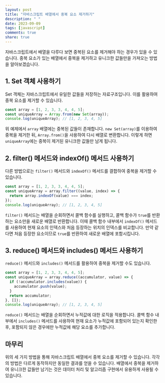 ```yaml
---
layout: post
title: "자바스크립트 배열에서 중복 요소 제거하기"
description: " "
date: 2023-09-09
tags: [javascript]
comments: true
share: true
---
```


자바스크립트에서 배열을 다루다 보면 중복된 요소를 제거해야 하는 경우가 있을 수 있습니다. 중복 요소가 있는 배열에서 중복을 제거하고 유니크한 값들만을 가져오는 방법을 알아보겠습니다.

## 1. Set 객체 사용하기

Set 객체는 자바스크립트에서 유일한 값들을 저장하는 자료구조입니다. 이를 활용하여 중복 요소를 제거할 수 있습니다.

```javascript
const array = [1, 2, 3, 3, 4, 4, 5];
const uniqueArray = Array.from(new Set(array));
console.log(uniqueArray); // [1, 2, 3, 4, 5]
```

위 예제에서 `array` 배열에는 중복된 값들이 존재합니다. `new Set(array)`를 이용하여 중복을 제거한 뒤, `Array.from()`을 사용하여 다시 배열로 변환합니다. 이렇게 하면 `uniqueArray`에는 중복이 제거된 유니크한 값들만 남게 됩니다.

## 2. filter() 메서드와 indexOf() 메서드 사용하기

다른 방법으로는 `filter()` 메서드와 `indexOf()` 메서드를 결합하여 중복을 제거할 수 있습니다.

```javascript
const array = [1, 2, 3, 3, 4, 4, 5];
const uniqueArray = array.filter((value, index) => {
  return array.indexOf(value) === index;
});
console.log(uniqueArray); // [1, 2, 3, 4, 5]
```

`filter()` 메서드는 배열을 순회하면서 콜백 함수를 실행하고, 콜백 함수가 `true`를 반환하는 요소만을 새로운 배열로 반환합니다. 이때 콜백 함수 내부에서 `indexOf()` 메서드를 사용하여 현재 요소의 인덱스와 처음 등장하는 위치의 인덱스를 비교합니다. 만약 같다면 처음 등장한 요소이므로 `true`를 반환하여 새로운 배열에 포함시킵니다.

## 3. reduce() 메서드와 includes() 메서드 사용하기

`reduce()` 메서드와 `includes()` 메서드를 활용하여 중복을 제거할 수도 있습니다.

```javascript
const array = [1, 2, 3, 3, 4, 4, 5];
const uniqueArray = array.reduce((accumulator, value) => {
  if (!accumulator.includes(value)) {
    accumulator.push(value);
  }
  return accumulator;
}, []);
console.log(uniqueArray); // [1, 2, 3, 4, 5]
```

`reduce()` 메서드는 배열을 순회하면서 누적값에 대한 로직을 적용합니다. 콜백 함수 내부에서 `includes()` 메서드를 사용하여 현재 요소가 누적값에 포함되어 있는지 확인한 후, 포함되지 않은 경우에만 누적값에 해당 요소를 추가합니다.

## 마무리

위의 세 가지 방법을 통해 자바스크립트 배열에서 중복 요소를 제거할 수 있습니다. 각각의 방법은 다르게 동작하지만 동일한 결과를 얻을 수 있습니다. 배열에서 중복을 제거하여 유니크한 값들만 남기는 것은 데이터 처리 및 알고리즘 구현에서 유용하게 사용될 수 있습니다.